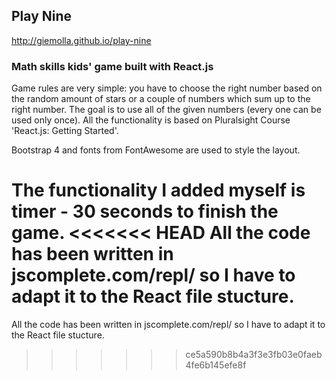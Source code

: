 ## Play Nine

http://giemolla.github.io/play-nine

### Math skills kids' game built with React.js

Game rules are very simple: you have to choose the right number based on the random amount of stars or a couple of numbers which sum up to the right number. The goal is to use all of the given numbers (every one can be used only once). All the functionality is  based on Pluralsight Course 'React.js: Getting Started'.

Bootstrap 4 and fonts from FontAwesome are used to style the layout.

The functionality I added myself is timer - 30 seconds to finish the game.
<<<<<<< HEAD
All the code has been written in jscomplete.com/repl/ so I have to adapt it to the React file stucture.
=======
All the code has been written in jscomplete.com/repl/ so I have to adapt it to the React file stucture.
>>>>>>> ce5a590b8b4a3f3e3fb03e0faeb4fe6b145efe8f
